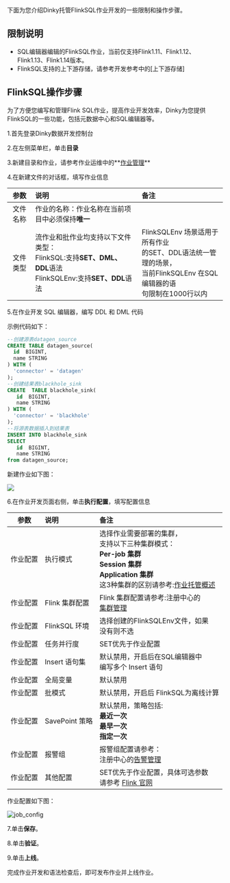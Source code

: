 下面为您介绍Dinky托管FlinkSQL作业开发的一些限制和操作步骤。

## **限制说明**

- SQL编辑器编辑的FlinkSQL作业，当前仅支持Flink1.11、Flink1.12、Flink1.13、Flink1.14版本。
- FlinkSQL支持的上下游存储，请参考开发参考中的[上下游存储]

## FlinkSQL操作步骤

为了方便您编写和管理Flink SQL作业，提高作业开发效率，Dinky为您提供FlinkSQL的一些功能，包括元数据中心和SQL编辑器等。

1.首先登录Dinky数据开发控制台

2.在左侧菜单栏，单击**目录**

3.新建目录和作业，请参考作业运维中的**[作业管理](/zh-CN/administrator-guide/Studio/job_devops/job_manage.md)**

4.在新建文件的对话框，填写作业信息

|   参数   | 说明                                                         | 备注                                                         |
| :------: | :----------------------------------------------------------- | :----------------------------------------------------------- |
| 文件名称 | 作业的名称：作业名称在当前项目中必须保持**唯一**             |                                                              |
| 文件类型 | 流作业和批作业均支持以下文件类型：<br/>  FlinkSQL:支持**SET、DML、DDL**语法<br/>  FlinkSQLEnv:支持**SET、DDL**语法 | FlinkSQLEnv 场景适用于所有作业<br/>的SET、DDL语法统一管理的场景，<br/>当前FlinkSQLEnv 在SQL编辑器的语<br/>句限制在1000行以内 |

5.在作业开发 SQL 编辑器，编写 DDL 和 DML 代码

示例代码如下：

```sql
--创建源表datagen_source
CREATE TABLE datagen_source(
  id  BIGINT,
  name STRING
) WITH (
  'connector' = 'datagen'
);
--创建结果表blackhole_sink
CREATE  TABLE blackhole_sink(
   id  BIGINT,
   name STRING
) WITH (
  'connector' = 'blackhole'
);
--将源表数据插入到结果表
INSERT INTO blackhole_sink
SELECT
   id  BIGINT,
   name STRING
from datagen_source;
```

新建作业如下图：

![](http://www.aiwenmo.com/dinky/docs/zh-CN/administrator-guide/Studio/job_dev/flinksql_guide/flinksql_job_dev/job_dev.png)

6.在作业开发页面右侧，单击**执行配置**，填写配置信息

|   参数   | 说明           | 备注                                                         |
| :------: | :------------- | :----------------------------------------------------------- |
| 作业配置 | 执行模式       | 选择作业需要部署的集群，<br/>支持以下三种集群模式：<br/>  **Per-job 集群**<br/>  **Session 集群**<br/>  **Application 集群**<br/> 这3种集群的区别请参考:[作业托管概述](/zh-CN/administrator-guide/Studio/job_dev/job_hosting.md) |
| 作业配置 | Flink 集群配置 | Flink 集群配置请参考:注册中心的<br/> [集群管理](/zh-CN/administrator-guide/registerCenter/cluster_manage.md) |
| 作业配置 | FlinkSQL 环境  | 选择创建的FlinkSQLEnv文件，如果<br/>没有则不选               |
| 作业配置 | 任务并行度     | SET优先于作业配置                                            |
| 作业配置 | Insert 语句集  | 默认禁用，开启后在SQL编辑器中<br/>编写多个 Insert 语句       |
| 作业配置 | 全局变量       | 默认禁用                                                     |
| 作业配置 | 批模式         | 默认禁用，开启后 FlinkSQL为离线计算                          |
| 作业配置 | SavePoint 策略 | 默认禁用，策略包括:<br/>   **最近一次**<br/>   **最早一次**<br/>   **指定一次** |
| 作业配置 | 报警组         | 报警组配置请参考：<br/>注册中心的[告警管理](docs/zh-CN/administrator-guide/registerCenter/warning.md) |
| 作业配置 | 其他配置       | SET优先于作业配置，具体可选参数<br/> 请参考 [Flink 官网](https://nightlies.apache.org/flink/flink-docs-release-1.14/docs/deployment/config/) |

作业配置如下图：

![job_config](http://www.aiwenmo.com/dinky/docs/zh-CN/administrator-guide/Studio/job_dev/flinksql_guide/flinksql_job_dev/job_config.png)

7.单击**保存**。

8.单击**验证**。

9.单击**上线**。

完成作业开发和语法检查后，即可发布作业并上线作业。